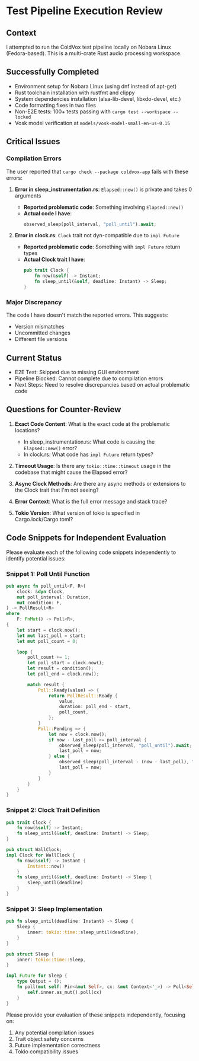 # Test Pipeline Execution Review

## Context
I attempted to run the ColdVox test pipeline locally on Nobara Linux (Fedora-based). This is a multi-crate Rust audio processing workspace.

## Successfully Completed
- Environment setup for Nobara Linux (using dnf instead of apt-get)
- Rust toolchain installation with rustfmt and clippy
- System dependencies installation (alsa-lib-devel, libxdo-devel, etc.)
- Code formatting fixes in two files
- Non-E2E tests: 100+ tests passing with `cargo test --workspace --locked`
- Vosk model verification at `models/vosk-model-small-en-us-0.15`

## Critical Issues

### Compilation Errors
The user reported that `cargo check --package coldvox-app` fails with these errors:

1. **Error in sleep_instrumentation.rs**: `Elapsed::new()` is private and takes 0 arguments
   - **Reported problematic code**: Something involving `Elapsed::new()`
   - **Actual code I have**:
     ```rust
     observed_sleep(poll_interval, "poll_until").await;
     ```

2. **Error in clock.rs**: `Clock` trait not dyn-compatible due to `impl Future`
   - **Reported problematic code**: Something with `impl Future` return types
   - **Actual Clock trait I have**:
     ```rust
     pub trait Clock {
         fn now(&self) -> Instant;
         fn sleep_until(&self, deadline: Instant) -> Sleep;
     }
     ```

### Major Discrepancy
The code I have doesn't match the reported errors. This suggests:
- Version mismatches
- Uncommitted changes
- Different file versions

## Current Status
- E2E Test: Skipped due to missing GUI environment
- Pipeline Blocked: Cannot complete due to compilation errors
- Next Steps: Need to resolve discrepancies based on actual problematic code

## Questions for Counter-Review

1. **Exact Code Content**: What is the exact code at the problematic locations?
   - In sleep_instrumentation.rs: What code is causing the `Elapsed::new()` error?
   - In clock.rs: What code has `impl Future` return types?

2. **Timeout Usage**: Is there any `tokio::time::timeout` usage in the codebase that might cause the Elapsed error?

3. **Async Clock Methods**: Are there any async methods or extensions to the Clock trait that I'm not seeing?

4. **Error Context**: What is the full error message and stack trace?

5. **Tokio Version**: What version of tokio is specified in Cargo.lock/Cargo.toml?

## Code Snippets for Independent Evaluation

Please evaluate each of the following code snippets independently to identify potential issues:

### Snippet 1: Poll Until Function
```rust
pub async fn poll_until<F, R>(
    clock: &dyn Clock,
    mut poll_interval: Duration,
    mut condition: F,
) -> PollResult<R>
where
    F: FnMut() -> Poll<R>,
{
    let start = clock.now();
    let mut last_poll = start;
    let mut poll_count = 0;

    loop {
        poll_count += 1;
        let poll_start = clock.now();
        let result = condition();
        let poll_end = clock.now();

        match result {
            Poll::Ready(value) => {
                return PollResult::Ready {
                    value,
                    duration: poll_end - start,
                    poll_count,
                };
            }
            Poll::Pending => {
                let now = clock.now();
                if now - last_poll >= poll_interval {
                    observed_sleep(poll_interval, "poll_until").await;
                    last_poll = now;
                } else {
                    observed_sleep(poll_interval - (now - last_poll), "poll_until").await;
                    last_poll = now;
                }
            }
        }
    }
}
```

### Snippet 2: Clock Trait Definition
```rust
pub trait Clock {
    fn now(&self) -> Instant;
    fn sleep_until(&self, deadline: Instant) -> Sleep;
}

pub struct WallClock;
impl Clock for WallClock {
    fn now(&self) -> Instant {
        Instant::now()
    }
    fn sleep_until(&self, deadline: Instant) -> Sleep {
        sleep_until(deadline)
    }
}
```

### Snippet 3: Sleep Implementation
```rust
pub fn sleep_until(deadline: Instant) -> Sleep {
    Sleep {
        inner: tokio::time::sleep_until(deadline),
    }
}

pub struct Sleep {
    inner: tokio::time::Sleep,
}

impl Future for Sleep {
    type Output = ();
    fn poll(mut self: Pin<&mut Self>, cx: &mut Context<'_>) -> Poll<Self::Output> {
        self.inner.as_mut().poll(cx)
    }
}
```

Please provide your evaluation of these snippets independently, focusing on:
1. Any potential compilation issues
2. Trait object safety concerns
3. Future implementation correctness
4. Tokio compatibility issues
